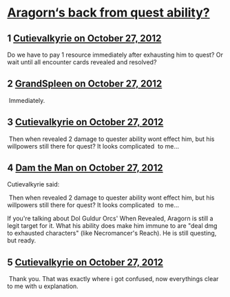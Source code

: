 # [Aragorn‘s back from quest ability?](https://community.fantasyflightgames.com/topic/73360-aragorn%E2%80%98s-back-from-quest-ability/)

## 1 [Cutievalkyrie on October 27, 2012](https://community.fantasyflightgames.com/topic/73360-aragorn%E2%80%98s-back-from-quest-ability/?do=findComment&comment=715456)

Do we have to pay 1 resource immediately after exhausting him to quest? Or wait until all encounter cards revealed and resolved?

## 2 [GrandSpleen on October 27, 2012](https://community.fantasyflightgames.com/topic/73360-aragorn%E2%80%98s-back-from-quest-ability/?do=findComment&comment=715480)

 Immediately.

## 3 [Cutievalkyrie on October 27, 2012](https://community.fantasyflightgames.com/topic/73360-aragorn%E2%80%98s-back-from-quest-ability/?do=findComment&comment=715486)

 Then when revealed 2 damage to quester ability wont effect him, but his willpowers still there for quest? It looks complicated  to me…

## 4 [Dam the Man on October 27, 2012](https://community.fantasyflightgames.com/topic/73360-aragorn%E2%80%98s-back-from-quest-ability/?do=findComment&comment=715502)

Cutievalkyrie said:

 Then when revealed 2 damage to quester ability wont effect him, but his willpowers still there for quest? It looks complicated  to me…



If you're talking about Dol Guldur Orcs' When Revealed, Aragorn is still a legit target for it. What his ability does make him immune to are "deal dmg to exhausted characters" (like Necromancer's Reach). He is still questing, but ready.

## 5 [Cutievalkyrie on October 27, 2012](https://community.fantasyflightgames.com/topic/73360-aragorn%E2%80%98s-back-from-quest-ability/?do=findComment&comment=715504)

 Thank you. That was exactly where i got confused, now everythings clear to me with u explanation.


